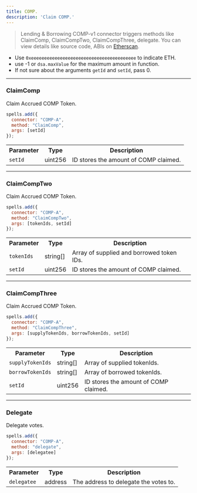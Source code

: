 ```yaml
---
title: COMP.
description: 'Claim COMP.'
---
```

> Lending & Borrowing
COMP-v1 connector triggers methods like ClaimComp, ClaimCompTwo, ClaimCompThree, delegate. You can view details like source code, ABIs on [Etherscan](https://etherscan.io/address/0xb446e325d44c52b93ec122bf76301f235f90b9c9#code).

- Use `0xeeeeeeeeeeeeeeeeeeeeeeeeeeeeeeeeeeeeeeee` to indicate ETH.
- use -1 or `dsa.maxValue` for the maximum amount in function.
- If not sure about the arguments `getId` and `setId`, pass 0.

---

### ClaimComp

Claim Accrued COMP Token.

```javascript
spells.add({
  connector: "COMP-A",
  method: "ClaimComp",
  args: [setId]
});
```

<table class="table">
  <tr>
    <th>Parameter</th>
    <th>Type</th>
    <th>Description</th>
  </tr>
   <tr>
     <td><code>setId</code></td>
     <td>uint256</td>
     <td>ID stores the amount of COMP claimed.</td>
   <tr>
</table>

---

### ClaimCompTwo

Claim Accrued COMP Token.

```javascript
spells.add({
  connector: "COMP-A",
  method: "ClaimCompTwo",
  args: [tokenIds, setId]
});
```

<table class="table">
  <tr>
    <th>Parameter</th>
    <th>Type</th>
    <th>Description</th>
  </tr>
   <tr>
     <td><code>tokenIds</code></td>
     <td>string[]</td>
     <td>Array of supplied and borrowed token IDs.</td>
   <tr>
   <tr>
     <td><code>setId</code></td>
     <td>uint256</td>
     <td>ID stores the amount of COMP claimed.</td>
   <tr>
</table>

---

### ClaimCompThree

Claim Accrued COMP Token.

```javascript
spells.add({
  connector: "COMP-A",
  method: "ClaimCompThree",
  args: [supplyTokenIds, borrowTokenIds, setId]
});
```

<table class="table">
  <tr>
    <th>Parameter</th>
    <th>Type</th>
    <th>Description</th>
  </tr>
   <tr>
     <td><code>supplyTokenIds</code></td>
     <td>string[]</td>
     <td>Array of supplied tokenIds.</td>
   <tr>
   <tr>
     <td><code>borrowTokenIds</code></td>
     <td>string[]</td>
     <td>Array of borrowed tokenIds.</td>
   <tr>
   <tr>
     <td><code>setId</code></td>
     <td>uint256</td>
     <td>ID stores the amount of COMP claimed.</td>
   <tr>
</table>

---

### Delegate

Delegate votes.

```javascript
spells.add({
  connector: "COMP-A",
  method: "delegate",
  args: [delegatee]
});
```

<table class="table">
  <tr>
    <th>Parameter</th>
    <th>Type</th>
    <th>Description</th>
  </tr>
   <tr>
     <td><code>delegatee</code></td>
     <td>address</td>
     <td>The address to delegate the votes to.</td>
   <tr>
</table>